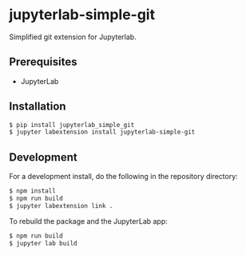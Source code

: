 # jupyterlab-simple-git

Simplified git extension for Jupyterlab.

## Prerequisites

-   JupyterLab

## Installation

```bash
$ pip install jupyterlab_simple_git
$ jupyter labextension install jupyterlab-simple-git
```

## Development

For a development install, do the following in the repository directory:

```bash
$ npm install
$ npm run build
$ jupyter labextension link .
```

To rebuild the package and the JupyterLab app:

```bash
$ npm run build
$ jupyter lab build
```


